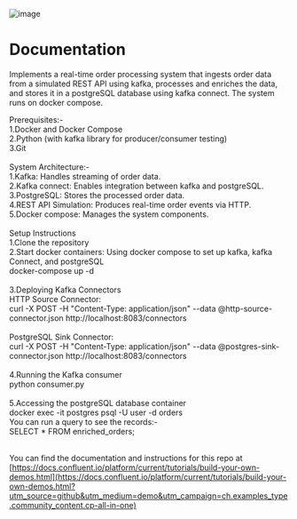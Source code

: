 ![image](../images/confluent-logo-300-2.png)
  
# Documentation
Implements a real-time order processing system that ingests order data from a simulated REST API using kafka, processes and enriches the data, and stores it in a postgreSQL database using kafka connect. The system runs on docker compose.

Prerequisites:-<br> 
1.Docker and Docker Compose <br> 
2.Python (with kafka library for producer/consumer testing)<br> 
3.Git<br> 
<br> 
System Architecture:-<br> 
1.Kafka: Handles streaming of order data.<br> 
2.Kafka connect: Enables integration between kafka and postgreSQL.<br> 
3.PostgreSQL: Stores the processed order data.<br> 
4.REST API Simulation: Produces real-time order events via HTTP.<br> 
5.Docker compose: Manages the system components.<br> 
<br> 
Setup Instructions<br> 
1.Clone the repository<br> 
2.Start docker containers: Using docker compose to set up kafka, kafka Connect, and postgreSQL<br> 
docker-compose up -d<br> 
<br> 
3.Deploying Kafka Connectors<br> 
HTTP Source Connector:<br> 
curl -X POST -H "Content-Type: application/json" --data @http-source-connector.json http://localhost:8083/connectors<br> 
<br> 
PostgreSQL Sink Connector:<br> 
curl -X POST -H "Content-Type: application/json" --data @postgres-sink-connector.json http://localhost:8083/connectors<br> 
<br> 
4.Running the Kafka consumer<br> 
python consumer.py<br> 
<br> 
5.Accessing the postgreSQL database container <br> 
docker exec -it postgres psql -U user -d orders<br> 
You can run a query to see the records:-<br> 
SELECT * FROM enriched_orders;<br> 
<br> 





You can find the documentation and instructions for this repo at [https://docs.confluent.io/platform/current/tutorials/build-your-own-demos.html](https://docs.confluent.io/platform/current/tutorials/build-your-own-demos.html?utm_source=github&utm_medium=demo&utm_campaign=ch.examples_type.community_content.cp-all-in-one)
